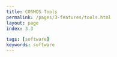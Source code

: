 ```yaml
---
title: COSMOS Tools
permalink: /pages/3-features/tools.html
layout: page
index: 3.3

tags: [software]
keywords: software
---
```

